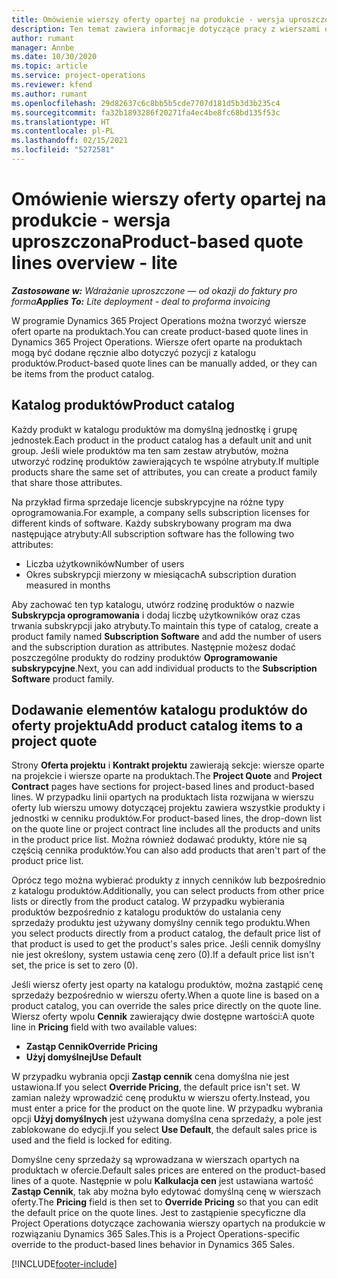 ```yaml
---
title: Omówienie wierszy oferty opartej na produkcie - wersja uproszczona
description: Ten temat zawiera informacje dotyczące pracy z wierszami ofert opartymi na produktach.
author: rumant
manager: Annbe
ms.date: 10/30/2020
ms.topic: article
ms.service: project-operations
ms.reviewer: kfend
ms.author: rumant
ms.openlocfilehash: 29d82637c6c8bb5b5cde7707d181d5b3d3b235c4
ms.sourcegitcommit: fa32b1893286f20271fa4ec4be8fc68bd135f53c
ms.translationtype: HT
ms.contentlocale: pl-PL
ms.lasthandoff: 02/15/2021
ms.locfileid: "5272581"
---
```

# <a name="product-based-quote-lines-overview---lite"></a><span data-ttu-id="d1189-103">Omówienie wierszy oferty opartej na produkcie - wersja uproszczona</span><span class="sxs-lookup"><span data-stu-id="d1189-103">Product-based quote lines overview - lite</span></span>

<span data-ttu-id="d1189-104">_**Zastosowane w:** Wdrażanie uproszczone — od okazji do faktury pro forma_</span><span class="sxs-lookup"><span data-stu-id="d1189-104">_**Applies To:** Lite deployment - deal to proforma invoicing_</span></span>

<span data-ttu-id="d1189-105">W programie Dynamics 365 Project Operations można tworzyć wiersze ofert oparte na produktach.</span><span class="sxs-lookup"><span data-stu-id="d1189-105">You can create product-based quote lines in Dynamics 365 Project Operations.</span></span> <span data-ttu-id="d1189-106">Wiersze ofert oparte na produktach mogą być dodane ręcznie albo dotyczyć pozycji z katalogu produktów.</span><span class="sxs-lookup"><span data-stu-id="d1189-106">Product-based quote lines can be manually added, or they can be items from the product catalog.</span></span>

## <a name="product-catalog"></a><span data-ttu-id="d1189-107">Katalog produktów</span><span class="sxs-lookup"><span data-stu-id="d1189-107">Product catalog</span></span>

<span data-ttu-id="d1189-108">Każdy produkt w katalogu produktów ma domyślną jednostkę i grupę jednostek.</span><span class="sxs-lookup"><span data-stu-id="d1189-108">Each product in the product catalog has a default unit and unit group.</span></span> <span data-ttu-id="d1189-109">Jeśli wiele produktów ma ten sam zestaw atrybutów, można utworzyć rodzinę produktów zawierających te wspólne atrybuty.</span><span class="sxs-lookup"><span data-stu-id="d1189-109">If multiple products share the same set of attributes, you can create a product family that share those attributes.</span></span> 

<span data-ttu-id="d1189-110">Na przykład firma sprzedaje licencje subskrypcyjne na różne typy oprogramowania.</span><span class="sxs-lookup"><span data-stu-id="d1189-110">For example, a company sells subscription licenses for different kinds of software.</span></span> <span data-ttu-id="d1189-111">Każdy subskrybowany program ma dwa następujące atrybuty:</span><span class="sxs-lookup"><span data-stu-id="d1189-111">All subscription software has the following two attributes:</span></span>

- <span data-ttu-id="d1189-112">Liczba użytkowników</span><span class="sxs-lookup"><span data-stu-id="d1189-112">Number of users</span></span>
- <span data-ttu-id="d1189-113">Okres subskrypcji mierzony w miesiącach</span><span class="sxs-lookup"><span data-stu-id="d1189-113">A subscription duration measured in months</span></span>

<span data-ttu-id="d1189-114">Aby zachować ten typ katalogu, utwórz rodzinę produktów o nazwie **Subskrypcja oprogramowania** i dodaj liczbę użytkowników oraz czas trwania subskrypcji jako atrybuty.</span><span class="sxs-lookup"><span data-stu-id="d1189-114">To maintain this type of catalog, create a product family named **Subscription Software** and add the number of users and the subscription duration as attributes.</span></span> <span data-ttu-id="d1189-115">Następnie możesz dodać poszczególne produkty do rodziny produktów **Oprogramowanie subskrypcyjne**.</span><span class="sxs-lookup"><span data-stu-id="d1189-115">Next, you can add individual products to the **Subscription Software** product family.</span></span>

## <a name="add-product-catalog-items-to-a-project-quote"></a><span data-ttu-id="d1189-116">Dodawanie elementów katalogu produktów do oferty projektu</span><span class="sxs-lookup"><span data-stu-id="d1189-116">Add product catalog items to a project quote</span></span>

<span data-ttu-id="d1189-117">Strony **Oferta projektu** i **Kontrakt projektu** zawierają sekcje: wiersze oparte na projekcie i wiersze oparte na produktach.</span><span class="sxs-lookup"><span data-stu-id="d1189-117">The **Project Quote** and **Project Contract** pages have sections for project-based lines and product-based lines.</span></span> <span data-ttu-id="d1189-118">W przypadku linii opartych na produktach lista rozwijana w wierszu oferty lub wierszu umowy dotyczącej projektu zawiera wszystkie produkty i jednostki w cenniku produktów.</span><span class="sxs-lookup"><span data-stu-id="d1189-118">For product-based lines, the drop-down list on the quote line or project contract line includes all the products and units in the product price list.</span></span> <span data-ttu-id="d1189-119">Można również dodawać produkty, które nie są częścią cennika produktów.</span><span class="sxs-lookup"><span data-stu-id="d1189-119">You can also add products that aren't part of the product price list.</span></span>

<span data-ttu-id="d1189-120">Oprócz tego można wybierać produkty z innych cenników lub bezpośrednio z katalogu produktów.</span><span class="sxs-lookup"><span data-stu-id="d1189-120">Additionally, you can select products from other price lists or directly from the product catalog.</span></span> <span data-ttu-id="d1189-121">W przypadku wybierania produktów bezpośrednio z katalogu produktów do ustalania ceny sprzedaży produktu jest używany domyślny cennik tego produktu.</span><span class="sxs-lookup"><span data-stu-id="d1189-121">When you select products directly from a product catalog, the default price list of that product is used to get the product's sales price.</span></span> <span data-ttu-id="d1189-122">Jeśli cennik domyślny nie jest określony, system ustawia cenę zero (0).</span><span class="sxs-lookup"><span data-stu-id="d1189-122">If a default price list isn't set, the price is set to zero (0).</span></span>

<span data-ttu-id="d1189-123">Jeśli wiersz oferty jest oparty na katalogu produktów, można zastąpić cenę sprzedaży bezpośrednio w wierszu oferty.</span><span class="sxs-lookup"><span data-stu-id="d1189-123">When a quote line is based on a product catalog, you can override the sales price directly on the quote line.</span></span> <span data-ttu-id="d1189-124">Wiersz oferty wpolu **Cennik** zawierający dwie dostępne wartości:</span><span class="sxs-lookup"><span data-stu-id="d1189-124">A quote line in **Pricing** field with two available values:</span></span>

- <span data-ttu-id="d1189-125">**Zastąp Cennik**</span><span class="sxs-lookup"><span data-stu-id="d1189-125">**Override Pricing**</span></span>
- <span data-ttu-id="d1189-126">**Użyj domyślnej**</span><span class="sxs-lookup"><span data-stu-id="d1189-126">**Use Default**</span></span>

<span data-ttu-id="d1189-127">W przypadku wybrania opcji **Zastąp cennik** cena domyślna nie jest ustawiona.</span><span class="sxs-lookup"><span data-stu-id="d1189-127">If you select **Override Pricing**, the default price isn't set.</span></span> <span data-ttu-id="d1189-128">W zamian należy wprowadzić cenę produktu w wierszu oferty.</span><span class="sxs-lookup"><span data-stu-id="d1189-128">Instead, you must enter a price for the product on the quote line.</span></span> <span data-ttu-id="d1189-129">W przypadku wybrania opcji **Użyj domyślnych** jest używana domyślna cena sprzedaży, a pole jest zablokowane do edycji.</span><span class="sxs-lookup"><span data-stu-id="d1189-129">If you select **Use Default**, the default sales price is used and the field is locked for editing.</span></span>

<span data-ttu-id="d1189-130">Domyślne ceny sprzedaży są wprowadzana w wierszach opartych na produktach w ofercie.</span><span class="sxs-lookup"><span data-stu-id="d1189-130">Default sales prices are entered on the product-based lines of a quote.</span></span> <span data-ttu-id="d1189-131">Następnie w polu **Kalkulacja cen** jest ustawiana wartość **Zastąp Cennik**, tak aby można było edytować domyślną cenę w wierszach oferty.</span><span class="sxs-lookup"><span data-stu-id="d1189-131">The **Pricing** field is then set to **Override Pricing** so that you can edit the default price on the quote lines.</span></span> <span data-ttu-id="d1189-132">Jest to zastąpienie specyficzne dla Project Operations dotyczące zachowania wierszy opartych na produkcie w rozwiązaniu Dynamics 365 Sales.</span><span class="sxs-lookup"><span data-stu-id="d1189-132">This is a Project Operations-specific override to the product-based lines behavior in Dynamics 365 Sales.</span></span>


[!INCLUDE[footer-include](../../includes/footer-banner.md)]